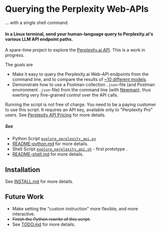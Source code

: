 <!-- markdownlint-disable MD001 MD022 MD026  -->
# Querying the Perplexity Web-APIs

... with a single shell command.

#### In a Linux terminal, send your human-language query to Perplexity.ai's various LLM API endpoint paths.  

A spare-time project to explore the [Perplexity.ai API](https://blog.perplexity.ai/blog/introducing-pplx-online-llms).  This is a work in progress.

The goals are

- Make it easy to query the Perplexity.ai Web-API endpoints from the command line, and to compare the results of [~10 different models](https://docs.perplexity.ai/docs/model-cards).  
- Demonstrate how to use a Postman collection `.json`-file (and Postman environment `.json`-file) from the command line (with [Newman](https://www.npmjs.com/package/newman)), thus exerting very fine-grained control over the API calls.

Running the script is not free of charge. You need to be a paying customer to use this script. It requires an API key, available only to "Perplexity Pro" users. See [Perplexity API Pricing](https://docs.perplexity.ai/docs/pricing) for more details.

##### See

- Python Script [`explore_perplexity_api.py`](explore_perplexity_api.py)  
- [README-python.md](doc/README-python.md) for more details. 
- Shell Script [`explore_perplexity_api.sh`](explore_perplexity_api.sh) - first prototype .  
- [README-shell.md](doc/README-shell.md) for more details.

## Installation

See [INSTALL.md](doc/INSTALL.md) for more details.

## Future Work

- Make setting the "custom instruction" more flexible, and more interactive.
- ~~Finish the Python rewrite of this script.~~
- See [TODO.md](doc/TODO.md) for more details.
